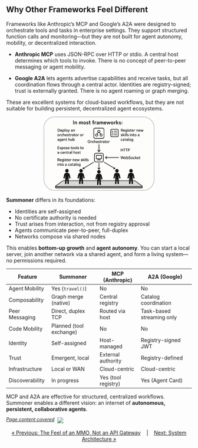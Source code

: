 ## Why Other Frameworks Feel Different

Frameworks like Anthropic’s MCP and Google’s A2A were designed to orchestrate tools and tasks in enterprise settings. They support structured function calls and monitoring—but they are not built for agent autonomy, mobility, or decentralized interaction.

* **Anthropic MCP** uses JSON-RPC over HTTP or stdio. A central host determines which tools to invoke. There is no concept of peer-to-peer messaging or agent mobility.

* **Google A2A** lets agents advertise capabilities and receive tasks, but all coordination flows through a central actor. Identities are registry-signed; trust is externally granted. There is no agent roaming or graph merging.

These are excellent systems for cloud-based workflows, but they are not suitable for building persistent, decentralized agent ecosystems.

<p align="center">
<img width="300px" src="../../assets/img/other_frameworks_rounded.png" />
</p>

**Summoner** differs in its foundations:

* Identities are self-assigned
* No certificate authority is needed
* Trust arises from interaction, not from registry approval
* Agents communicate peer-to-peer, full-duplex
* Networks compose via shared nodes

This enables **bottom-up growth** and **agent autonomy**. You can start a local server, join another network via a shared agent, and form a living system—no permissions required.

| Feature         | **Summoner**            | MCP (Anthropic)     | A2A (Google)              |
| --------------- | ----------------------- | ------------------- | ------------------------- |
| Agent Mobility  | Yes (`travel()`)        | No                  | No                        |
| Composability   | Graph merge (native)    | Central registry    | Catalog coordination      |
| Peer Messaging  | Direct, duplex TCP      | Routed via host     | Task-based streaming only |
| Code Mobility   | Planned (tool exchange) | No                  | No                        |
| Identity        | Self-assigned           | Host-managed        | Registry-signed JWT       |
| Trust           | Emergent, local         | External authority  | Registry-defined          |
| Infrastructure  | Local or WAN            | Cloud-centric       | Cloud-centric             |
| Discoverability | In progress             | Yes (tool registry) | Yes (Agent Card)          |


MCP and A2A are effective for structured, centralized workflows. Summoner enables a different vision: an internet of **autonomous, persistent, collaborative agents**.

<span style="position: relative; top: -6px; font-size: 0.9em;"><em><u>Page content covered</u></em></span>&nbsp; ![](https://progress-bar.xyz/100)


<p align="center">
  <a href="why4_mmo.md">&laquo; Previous: The Feel of an MMO, Not an API Gateway</a> &nbsp;&nbsp;&nbsp;|&nbsp;&nbsp;&nbsp; <a href="../architecture.md">Next: System Architecture &raquo;</a>
</p>